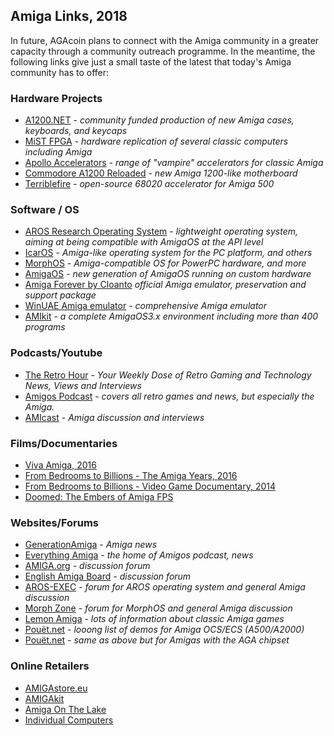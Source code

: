## Amiga Links, 2018

In future, AGAcoin plans to connect with the Amiga community in a greater capacity through a community outreach programme. In the meantime, the following links give just a small taste of the latest that today's Amiga community has to offer:

### Hardware Projects

- [A1200.NET](https://www.a1200.net) - *community funded production of new Amiga cases, keyboards, and keycaps*
- [MiST FPGA](https://github.com/mist-devel/mist-board/wiki/GettingStarted) - *hardware replication of several classic computers including Amiga*
- [Apollo Accelerators](http://www.apollo-accelerators.com) - *range of "vampire" accelerators for classic Amiga*
- [Commodore A1200 Reloaded](http://wiki.icomp.de/wiki/Commodore_A1200_Reloaded) - *new Amiga 1200-like motherboard*
- [Terriblefire](https://github.com/terriblefire/tf520) - *open-source 68020 accelerator for Amiga 500*

### Software / OS

- [AROS Research Operating System](http://aros.sourceforge.net) - *lightweight operating system, aiming at being compatible with AmigaOS at the API level*
- [IcarOS](http://vmwaros.blogspot.nl) - *Amiga-like operating system for the PC platform, and others*
- [MorphOS](http://www.morphos.de) - *Amiga-compatible OS for PowerPC hardware, and more*
- [AmigaOS](http://www.amigaos.net/) - *new generation of AmigaOS running on custom hardware*
- [Amiga Forever by Cloanto](https://www.amigaforever.com) *official Amiga emulator, preservation and support package*
- [WinUAE Amiga emulator](http://www.winuae.net/) - *comprehensive Amiga emulator*
- [AMIkit](https://www.amikit.amiga.sk) - *a complete AmigaOS3.x environment including more than 400 programs*

### Podcasts/Youtube

- [The Retro Hour](http://theretrohour.com) - *Your Weekly Dose of Retro Gaming and Technology News, Views and Interviews*
- [Amigos Podcast](https://www.youtube.com/channel/UCtsK4QYe2tRdIxoZxwkX3Ww/feed) - *covers all retro games and news, but especially the Amiga.*
- [AMIcast](http://www.amigapodcast.com) - *Amiga discussion and interviews*

### Films/Documentaries

- [Viva Amiga, 2016](http://amigafilm.com)
- [From Bedrooms to Billions - The Amiga Years, 2016](http://www.frombedroomstobillions.com)
- [From Bedrooms to Billions - Video Game Documentary, 2014](http://www.frombedroomstobillions.com)
- [Doomed: The Embers of Amiga FPS](https://www.youtube.com/watch?v=Tv6aJRGpz_A)

### Websites/Forums

- [GenerationAmiga](https://www.generationamiga.com) - *Amiga news*
- [Everything Amiga](https://www.everythingamiga.com) - *the home of Amigos podcast, news*
- [AMIGA.org](http://www.amiga.org) - *discussion forum*
- [English Amiga Board](http://eab.abime.net) - *discussion forum*
- [AROS-EXEC](http://aros-exec.org) - *forum for AROS operating system and general Amiga discussion*
- [Morph Zone](https://morph.zone) - *forum for MorphOS and general Amiga discussion*
- [Lemon Amiga](http://www.lemonamiga.com) - *lots of information about classic Amiga games*
- [Pouët.net](http://www.pouet.net/prodlist.php?platform%5B%5D=Amiga+OCS%2FECS&page=1) - *looong list of demos for Amiga OCS/ECS (A500/A2000)*
- [Pouët.net](http://www.pouet.net/prodlist.php?platform%5B%5D=Amiga+AGA&page=1) - *same as above but for Amigas with the AGA chipset*

### Online Retailers

- [AMIGAstore.eu](http://amigastore.eu)
- [AMIGAkit](https://amigakit.amiga.store)
- [Amiga On The Lake](http://amigaonthelake.com)
- [Individual Computers](https://icomp.de/shop-icomp)
